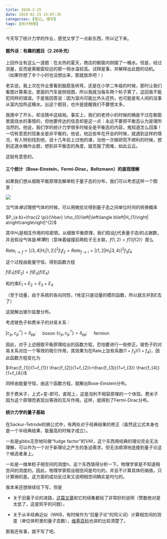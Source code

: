 ```yaml
---
title: 2020-2-25
date: 2020-02-25 15:07:35
categories: [笔记, 理学]
tags: [统计物理]
---
```


今天写了统计力学的作业，感觉又学了一点新东西，所以记下来。

<!--more-->

#### 题外话：有趣的题目（2.26补充）

上回作业有这么一道题：在炎热的夏天，商店的橱窗内侧摆了一桶水。但是，经过测量，反而是离橱窗较远的那一侧水温较高。试释是事，并解释出此题的动机。（如果你想了半个小时也没想出来，那就放弃吧！）

老实说，我上次在作业里看到脑筋急转弯，还是在小学二年级的时候，那时让我们看图计算乘法，里面的汽车是侧视图，所以我就当每车两个轮子算了。这回我不能犯同样的错误。于是我回答说：因为室内可能比外头还热，也可能是有人闲的没事从室内加热这桶水。出这个题目，也许是提醒我们不要想太多。

我猜中了开头，却没猜中这结局。事实上，我们的老师小的时候的确是干过在橱窗里面烧水的事情的，但他要传达的信息却是这一点：永远不要把平衡态认为是理所当然的。他说，我们学的统计力学很多时候全是平衡态的内容，鬼知道怎么回事！一切有意思的现象全是非平衡的。他说，他近些年在开会的时候，就遇到这样的情况，有人特别找到他，说十几年前上过他的课，当他一次做研究不顺利的时候，想到这道水桶作业题，想到非平衡态的角度，就克服了困难，如此云云。

这挺有意思的。

#### 三个统计（Bose-Einstein，Fermi-Dirac，Boltzmann）的直观理解

如果我们想从细致平衡原理去解单粒子量子态的分布，我们可以考虑这样一个图景：

![](https://cdn.mathpix.com/snip/images/hWTwNN2EXRn2toJNTsb60DDtLtdb2YNGAKv-lhdprEY.original.fullsize.png)

当气体*接近*理想气体的时候，可以用微扰论得到量子态之间单位时间的转换概率

$P_{a b}=\frac{2 \pi}{\hbar} \rho_{0}\left|\left\langle b\left|H_{1}\right| a\right\rangle\right|^{2}$

其中$H_1$是相互作用的哈密顿。从细致平衡原理，我们假设$f_i$代表量子态$i$的占据数，并且假设气体是*稀薄*的（意味着碰撞前两粒子无关联，$f(1, 2) = f(1)f(2)$）那么

$Rate _{i \rightarrow f}=\left|\left\langle 3,4\left|H_{1}\right| 1,2\right\rangle\right|^{2} f_{1} f_{2}=Rate _{f \rightarrow i}=\left|\left\langle 1,2\left|H_{1}\right| 3,4\right\rangle\right|^{2} f_{3} f_{4}$

这个过程由能量守恒，得到函数方程

$f(E_1)f(E_2)=f(E_3)f(E_4)$

和约束$E_1+E_2=E_3+E_4$

（至于动量，由于系统的各向同性，f肯定只是动量的模的函数，所以就合并到E去了）

这就解出玻尔兹曼分布。

考虑玻色子和费米子的对易关系：

$\left[c_{p}, c_{p^{\prime}}^{\dagger}\right]=\delta_{p p^{\prime}} \quad$ boson
$\left\{c_{p}, c_{p^{\prime}}^{\dagger}\right\}=\delta_{p p^{\prime}} \quad$ fermion

因此，对于上述细致平衡原理给出的函数方程，恐怕要进行一些修正。玻色子的对易关系对应一个等效的吸引作用，其效果为在Rate上加有系数$(1+f_3)(1+f_4)$，因此函数方程变化为

$\frac{f_{1}}{1+f_{1}} \frac{f_{2}}{1+f_{2}}=\frac{f_{3}}{1+f_{3}} \frac{f_{4}}{1+f_{4}}$

同样由能量守恒，由这个函数方程，就解出Bose-Einstein分布。

至于费米子，上式+变-即可。直观上，这是泡利不相容原理的一个体现。费米子因为这个原理而表现出等效的互斥作用。这样，就得到了Fermi-Dirac分布。

#### 统计力学的量子基础

在Sackur-Tetrode的熵公式中，有两处对于经典结果的修正（虽然这公式本身也是一个半经典结果，能量高的时候才成立）。

一处是gibbs无奈地叫做“fudge factor”的$1/N!$，这个东西用经典的理论完全无法理解，可以作为一个对于新理论之产生的急迫需求，但无法顺滑地连接到量子论这个候选者身上。

一处是一维单粒子相空间的测度h，这个东西值得分析一下。物理学家是不知道相空间的测度的。因此，物理学家假设相空间是均匀的，并且不计算具体的熵值，只计算熵的差。这方面的成功反过来又说明相空间确实是均匀的。

我本来还想继续往下写，但是

- 关于旧量子论的进路，[这篇文章](https://zhuanlan.zhihu.com/p/33582726)和它的续集都给了非常好的说明（赞数绝对是太低了，这是知乎的问题）。

- 关于从半经典近似（WKB，有时候作为“旧量子论”的同义词）计算相空间的测度（单位体积里的量子态数），[维基百科]([https://zh.wikipedia.org/wiki/WKB%E8%BF%91%E4%BC%BC#%E9%87%8F%E5%AD%90%E5%8C%96%E8%A6%8F%E5%89%87](https://zh.wikipedia.org/wiki/WKB近似#量子化規則))也讲的比较清楚了。

那我还有事，就不写了吧。
